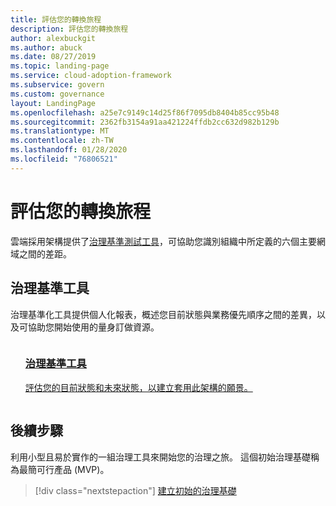 ```yaml
---
title: 評估您的轉換旅程
description: 評估您的轉換旅程
author: alexbuckgit
ms.author: abuck
ms.date: 08/27/2019
ms.topic: landing-page
ms.service: cloud-adoption-framework
ms.subservice: govern
ms.custom: governance
layout: LandingPage
ms.openlocfilehash: a25e7c9149c14d25f86f7095db8404b85cc95b48
ms.sourcegitcommit: 2362fb3154a91aa421224ffdb2cc632d982b129b
ms.translationtype: MT
ms.contentlocale: zh-TW
ms.lasthandoff: 01/28/2020
ms.locfileid: "76806521"
---
```

# <a name="assess-your-transformation-journey"></a>評估您的轉換旅程

雲端採用架構提供了[治理基準測試工具](https://cafbaseline.com)，可協助您識別組織中所定義的六個主要網域之間的差距。

## <a name="governance-benchmark-tool"></a>治理基準工具

治理基準化工具提供個人化報表，概述您目前狀態與業務優先順序之間的差異，以及可協助您開始使用的量身訂做資源。

<!-- markdownlint-disable MD033 -->

<ul class="panelContent cardsZ">
    <li style="display: flex; flex-direction: column;">
        <a href="https://cafbaseline.com" style="display: flex; flex-direction: column; flex: 1 0 auto;">
            <div class="cardSize" style="flex: 1 0 auto; display: flex;">
                <div class="cardPadding" style="display: flex;">
                    <div class="card">
                        <div class="cardText">
                            <h3>治理基準工具</h3>
                            <p>評估您的目前狀態和未來狀態，以建立套用此架構的願景。</p>
                            <p></p>
                        </div>
                    </div>
                </div>
            </div>
        </a>
    </li>
</ul>

<!-- markdownlint-enable MD033 -->

## <a name="next-steps"></a>後續步驟

利用小型且易於實作的一組治理工具來開始您的治理之旅。 這個初始治理基礎稱為最簡可行產品 (MVP)。

> [!div class="nextstepaction"]
> [建立初始的治理基礎](./initial-foundation.md)
